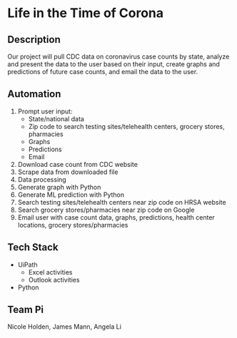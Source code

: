 # Life in the Time of Corona

## Description
Our project will pull CDC data on coronavirus case counts by state, analyze and present the data to the user based on their input, create graphs and predictions of future case counts, and email the data to the user.

## Automation
1. Prompt user input:
    * State/national data
    * Zip code to search testing sites/telehealth centers, grocery stores, pharmacies
    * Graphs
    * Predictions
    * Email
2. Download case count from CDC website
3. Scrape data from downloaded file
4. Data processing
5. Generate graph with Python
6. Generate ML prediction with Python
7. Search testing sites/telehealth centers near zip code on HRSA website
8. Search grocery stores/pharmacies near zip code on Google
9. Email user with case count data, graphs, predictions, health center locations, grocery stores/pharmacies

## Tech Stack
* UiPath
    * Excel activities
    * Outlook activities
* Python

## Team Pi
Nicole Holden, James Mann, Angela Li